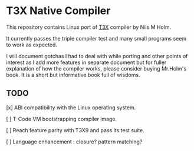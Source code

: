 # T3X Native Compiler

This repository contains Linux port of [T3X](https://www.t3x.org/t3x/book.html) compiler by Nils M Holm.

It currently passes the triple compiler test and many small programs seem to work as expected.

I will document gotchas I had to deal with while porting and other points of interest as I add more features in separate document but for fuller explanation of how the compiler works, please consider buying Mr.Holm's book. It is a short but informative book full of wisdoms.

## TODO
[x] ABI compatibility with the Linux operating system.

[ ] T-Code VM bootstrapping compiler image.

[ ] Reach feature parity with T3X9 and pass its test suite.

[ ] Language enhancement : closure? pattern matching?
